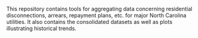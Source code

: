 This repository contains tools for aggregating data concerning residential disconnections, arrears, repayment plans, etc. for major North Carolina utilities. It also contains the consolidated datasets as well as plots illustrating historical trends.
